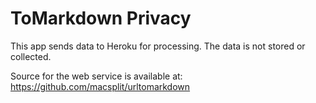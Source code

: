 # ToMarkdown Privacy

This app sends data to Heroku for processing. The data is not stored or collected.

Source for the web service is available at: https://github.com/macsplit/urltomarkdown
